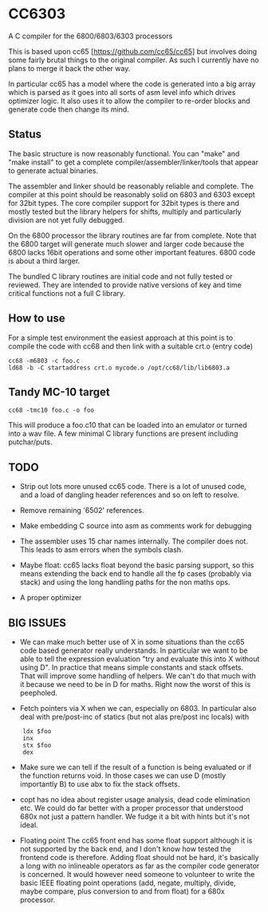 # CC6303
A C compiler for the 6800/6803/6303 processors

This is based upon cc65 [https://github.com/cc65/cc65] but involves doing
some fairly brutal things to the original compiler. As such I currently have
no plans to merge it back the other way.

In particular cc65 has a model where the code is generated into a big array
which is parsed as it goes into all sorts of asm level info which drives
optimizer logic. It also uses it to allow the compiler to re-order blocks
and generate code then change its mind.

## Status

The basic structure is now reasonably functional. You can "make" and "make
install" to get a complete compiler/assembler/linker/tools that appear
to generate actual binaries.

The assembler and linker should be reasonably reliable and complete. The
compiler at this point should be reasonably solid on 6803 and 6303 except for
32bit types. The core compiler support for 32bit types is there and mostly
tested but the library helpers for shifts, multiply and particularly division
are not yet fully debugged.

On the 6800 processor the library routines are far from complete. Note that
the 6800 target will generate much slower and larger code because the 6800
lacks 16bit operations and some other important features. 6800 code is about
a third larger.

The bundled C library routines are initial code and not fully tested or reviewed.
They are intended to provide native versions of key and time critical functions
not a full C library.

## How to use

For a simple test environment the easiest approach at this point is to
compile the code with cc68 and then link with a suitable crt.o (entry code)

````
cc68 -m6803 -c foo.c
ld68 -b -C startaddress crt.o mycode.o /opt/cc68/lib/lib6803.a
````

## Tandy MC-10 target

````
cc68 -tmc10 foo.c -o foo
````

This will produce a foo.c10 that can be loaded into an emulator or turned
into a wav file. A few minimal C library functions are present including
putchar/puts.

## TODO

- Strip out lots more unused cc65 code. There is a lot of unused code,
  and a load of dangling header references and so on left to resolve.

- Remove remaining '6502' references.

- Make embedding C source into asm as comments work for debugging

- The assembler uses 15 char names internally. The compiler does not. This
  leads to asm errors when the symbols clash.

- Maybe float: cc65 lacks float beyond the basic parsing support, so this
  means extending the back end to handle all the fp cases (probably via
  stack) and using the long handling paths for the non maths ops.

- A proper optimizer

## BIG ISSUES

- We can make much better use of X in some situations than the cc65 code
  based generator really understands. In particular we want to be able to
  tell the expression evaluation "try and evaluate this into X without using
  D". In practice that means simple constants and stack offsets. That will
  improve some handling of helpers. We can't do that much with it because
  we need to be in D for maths. Right now the worst of this is peepholed.

- Fetch pointers via X when we can, especially on 6803. In particular also
  deal with pre/post-inc of statics (but not alas pre/post inc locals) with

````
	ldx $foo
	inx
	stx $foo
	dex
````
- Make sure we can tell if the result of a function is being evaluated or if
  the function returns void. In those cases we can use D (mostly importantly
  B) to use abx to fix the stack offsets.

- copt has no idea about register usage analysis, dead code elimination etc.
  We could do far better with a proper processor that understood 680x not
  just a pattern handler. We fudge it a bit with hints but it's not ideal.

- Floating point
  The cc65 front end has some float support although it is not supported by
  the back end, and I don't know how tested the frontend code is therefore.
  Adding float should not be hard, it's basically a long with no inlineable
  operators as far as the compiler code generator is concerned. It would
  however need someone to volunteer to write the basic IEEE floating point
  operations (add, negate, multiply, divide, maybe compare, plus conversion
  to and from float) for a 680x processor.
